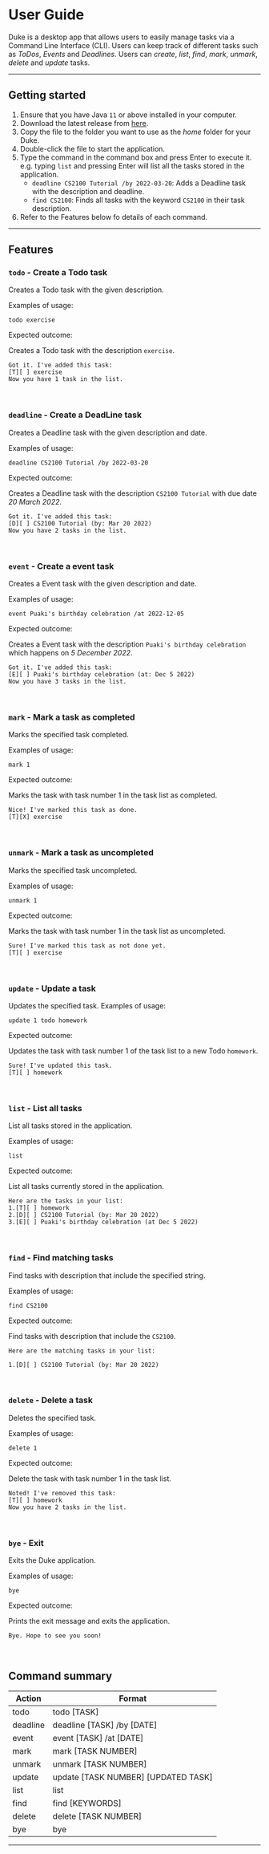 # User Guide


Duke is a desktop app that allows users to easily manage tasks 
via a Command Line Interface (CLI). Users can keep track of different 
tasks such as *ToDos*, *Events* and *Deadlines*. Users can *create*, *list*, 
*find*, *mark*, *unmark*, *delete* and *update* tasks. 

___

## Getting started

1. Ensure that you have Java `11` or above installed in your computer. 
2. Download the latest release from [here](https://github.com/desmondyst/ip/releases).
3. Copy the file to the folder you want to use as the *home* folder for your Duke.
4. Double-click the file to start the application. 
5. Type the command in the command box and press Enter to execute it. e.g. typing `list` 
and pressing Enter will list all the tasks stored in the application. 
   * `deadline CS2100 Tutorial /by 2022-03-20`: Adds a Deadline task with the description and deadline.  
   * `find CS2100`: Finds all tasks with the keyword `CS2100` in their task description. 
6. Refer to the Features below fo details of each command. 

___

## Features

### `todo` - Create a Todo task
Creates a Todo task with the given description.

Examples of usage:

`todo exercise`

Expected outcome: 

Creates a Todo task with the description `exercise`.


```
Got it. I've added this task:
[T][ ] exercise
Now you have 1 task in the list. 
```
<br />

### `deadline` - Create a DeadLine task
Creates a Deadline task with the given description and date.

Examples of usage:

`deadline CS2100 Tutorial /by 2022-03-20`

Expected outcome:

Creates a Deadline task with the description `CS2100 Tutorial` with due date *20 March 2022*.

```
Got it. I've added this task:
[D][ ] CS2100 Tutorial (by: Mar 20 2022)
Now you have 2 tasks in the list. 
```
<br />

### `event` - Create a event task
Creates a Event task with the given description and date.

Examples of usage:

`event Puaki's birthday celebration /at 2022-12-05`

Expected outcome:

Creates a Event task with the description `Puaki's birthday celebration` which happens on *5 December 2022*.

```
Got it. I've added this task:
[E][ ] Puaki's birthday celebration (at: Dec 5 2022)
Now you have 3 tasks in the list. 
```
<br />

### `mark` - Mark a task as completed
Marks the specified task completed.

Examples of usage:

`mark 1`

Expected outcome:

Marks the task with task number 1 in the task list as completed. 

```
Nice! I've marked this task as done. 
[T][X] exercise
```
<br />

### `unmark` - Mark a task as uncompleted
Marks the specified task uncompleted.

Examples of usage:

`unmark 1`

Expected outcome:

Marks the task with task number 1 in the task list as uncompleted. 

```
Sure! I've marked this task as not done yet. 
[T][ ] exercise
```
<br />

### `update` - Update a task
Updates the specified task.
Examples of usage:

`update 1 todo homework`

Expected outcome:

Updates the task with task number 1 of the task list to a new Todo `homework`.
```
Sure! I've updated this task. 
[T][ ] homework
```
<br />

### `list` - List all tasks 
List all tasks stored in the application. 

Examples of usage:

`list`

Expected outcome:

List all tasks currently stored in the application. 
```
Here are the tasks in your list:
1.[T][ ] homework
2.[D][ ] CS2100 Tutorial (by: Mar 20 2022)
3.[E][ ] Puaki's birthday celebration (at Dec 5 2022)
```
<br />

### `find` - Find matching tasks
Find tasks with description that include the specified string. 

Examples of usage:

`find CS2100`

Expected outcome:

Find tasks with description that include the `CS2100`.
```
Here are the matching tasks in your list:

1.[D][ ] CS2100 Tutorial (by: Mar 20 2022)
```
<br />

### `delete` - Delete a task

Deletes the specified task.

Examples of usage:

`delete 1`

Expected outcome:

Delete the task with task number 1 in the task list.

```
Noted! I've removed this task:
[T][ ] homework
Now you have 2 tasks in the list. 
```
<br />

### `bye` - Exit

Exits the Duke application.

Examples of usage:

`bye`

Expected outcome:

Prints the exit message and exits the application. 

```
Bye. Hope to see you soon! 
```
<br />

## Command summary

| Action   | Format                              |
|----------|-------------------------------------|
| todo     | todo [TASK]                         |
| deadline | deadline [TASK] /by [DATE]          |
| event    | event [TASK] /at [DATE]             |
| mark     | mark [TASK NUMBER]                  |
| unmark   | unmark [TASK NUMBER]                |
| update   | update [TASK NUMBER] [UPDATED TASK] |
| list     | list                                |
| find     | find [KEYWORDS]                     |
| delete   | delete [TASK NUMBER]                |
| bye      | bye                                 |

___